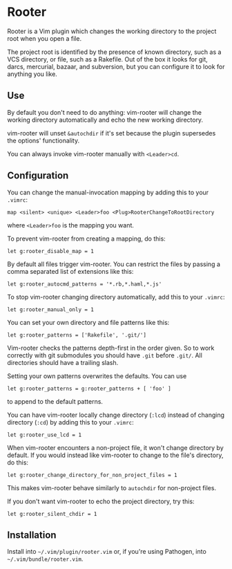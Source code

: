 # Rooter

Rooter is a Vim plugin which changes the working directory to the project root
when you open a file.

The project root is identified by the presence of known directory, such as a VCS
directory, or file, such as a Rakefile. Out of the box it looks for git, darcs,
mercurial, bazaar, and subversion, but you can configure it to look for anything
you like.


## Use

By default you don't need to do anything: vim-rooter will change the working
directory automatically and echo the new working directory.

vim-rooter will unset `&autochdir` if it's set because the plugin supersedes the options' functionality.

You can always invoke vim-rooter manually with `<Leader>cd`.


## Configuration

You can change the manual-invocation mapping by adding this to your `.vimrc`:

    map <silent> <unique> <Leader>foo <Plug>RooterChangeToRootDirectory

where `<Leader>foo` is the mapping you want.

To prevent vim-rooter from creating a mapping, do this:

    let g:rooter_disable_map = 1

By default all files trigger vim-rooter. You can restrict the files by passing a comma separated list of extensions like this:

    let g:rooter_autocmd_patterns = '*.rb,*.haml,*.js'

To stop vim-rooter changing directory automatically, add this to your `.vimrc`:

    let g:rooter_manual_only = 1

You can set your own directory and file patterns like this:

    let g:rooter_patterns = ['Rakefile', '.git/']

Vim-rooter checks the patterns depth-first in the order given. So to work correctly with git submodules you should have `.git` before `.git/`. All directories should have a trailing slash.

Setting your own patterns overwrites the defaults. You can use

    let g:rooter_patterns = g:rooter_patterns + [ 'foo' ]

to append to the default patterns.

You can have vim-rooter locally change directory (`:lcd`) instead of
changing directory (`:cd`) by adding this to your `.vimrc`:

    let g:rooter_use_lcd = 1

When vim-rooter encounters a non-project file, it won't change directory by default.
If you would instead like vim-rooter to change to the file's directory, do this:

    let g:rooter_change_directory_for_non_project_files = 1

This makes vim-rooter behave similarly to `autochdir` for non-project files.

If you don't want vim-rooter to echo the project directory, try this:

    let g:rooter_silent_chdir = 1

## Installation

Install into `~/.vim/plugin/rooter.vim` or, if you're using Pathogen, into
`~/.vim/bundle/rooter.vim`.

